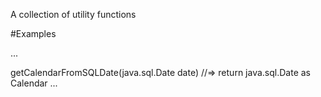 A collection of utility functions

#Examples

...

getCalendarFromSQLDate(java.sql.Date date)
//=> return java.sql.Date as Calendar
...
